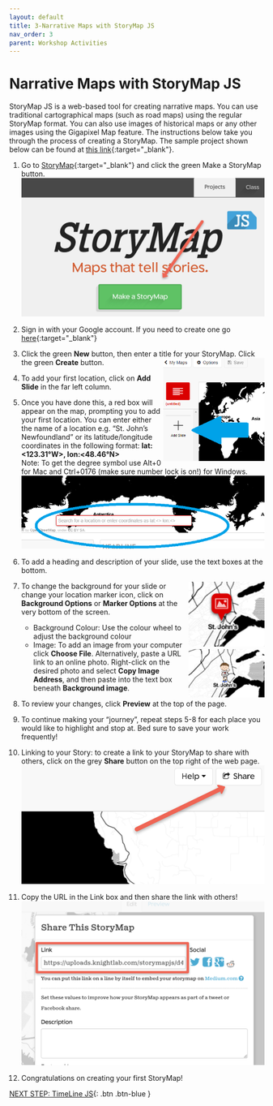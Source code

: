 ```yaml
---
layout: default
title: 3-Narrative Maps with StoryMap JS
nav_order: 3
parent: Workshop Activities
---
```

# Narrative Maps with StoryMap JS
StoryMap JS is a web-based tool for creating narrative maps. You can use traditional cartographical maps (such as road maps) using the regular StoryMap format. You can also use images of historical maps or any other images using the Gigapixel Map feature. The instructions below take you through the process of creating a StoryMap. The sample project shown below can be found at [this link](http://bit.ly/2UtMoh5){:target="_blank"}.

1. Go to [StoryMap](https://storymap.knightlab.com/){:target="_blank"} and click the green Make a StoryMap button.
![StoryMap Make a Story Button](images/storymap-01.png)
2. Sign in with your Google account. If you need to create one go [here](https://accounts.google.com/){:target="_blank"} 

3. Click the green **New** button, then enter a title for your StoryMap. Click the green **Create** button.  <img src="images/storymap-02.png" style="float:right;width:200px" alt="Add Slide Button">

4. To add your first location, click on **Add Slide** in the far left column.

5. Once you have done this, a red box will appear on the map, prompting you to add your first location.  You can enter either the name of a location e.g. “St. John’s Newfoundland” or its latitude/longitude coordinates in the following format: **lat:<123.31°W>, lon:<48.46°N>**<br>
Note: To get the degree symbol use Alt+0 for Mac and Ctrl+0176 (make sure number lock is on!) for Windows.
![Add first location textbox](images/storymap-03.png)
6. To add a heading and description of your slide, use the text boxes at the bottom. 

7. <img src="images/storymap-04.png" style="float:right;width:150px" alt="Marker icon example"> To change the background for your slide or change your location marker icon, click on **Background Options** or **Marker Options** at the very bottom of the screen.  
      - Background Colour: Use the colour wheel to adjust the background colour 
      - Image: To add an image from your computer click **Choose File**. <img src="images/storymap-05.png" style="float:right;width:150px" alt="Image as marker"> Alternatively, paste a URL link to an online photo. Right-click on the desired photo and select **Copy Image Address**, and then paste into the text box beneath **Background image**. 

8. To review your changes, click **Preview** at the top of the page. 

9. To continue making your “journey”, repeat steps 5-8 for each place you would like to highlight and stop at. Bed sure to save your work frequently!

10. Linking to your Story: to create a link to your StoryMap to share with others, click on the grey **Share** button on the top right of the web page.
![Sharing button](images/storymap-06.png)
11. Copy the URL in the Link box and then share the link with others!
![Example of URL link to upload project](images/storymap-07.png)
12. Congratulations on creating your first StoryMap!

[NEXT STEP: TimeLine JS](timeline-js.html){: .btn .btn-blue }
